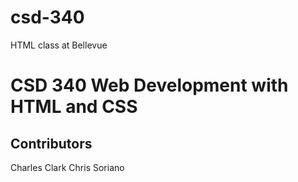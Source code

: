 # csd-340
HTML class at Bellevue

# CSD 340 Web Development with HTML and CSS

## Contributors
Charles Clark
Chris Soriano
